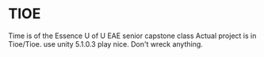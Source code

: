 # TIOE
Time is of the Essence U of U EAE senior capstone class
Actual project is in Tioe/Tioe.
use unity 5.1.0.3
play nice.
Don't wreck anything.
